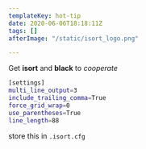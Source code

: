 ```yaml
---
templateKey: hot-tip
date: 2020-06-06T18:18:11Z
tags: []
afterImage: "/static/isort_logo.png"

---
```

Get **isort** and **black** to _cooperate_

``` bash
[settings]
multi_line_output=3
include_trailing_comma=True
force_grid_wrap=0
use_parentheses=True
line_length=88
```

store this in `.isort.cfg`